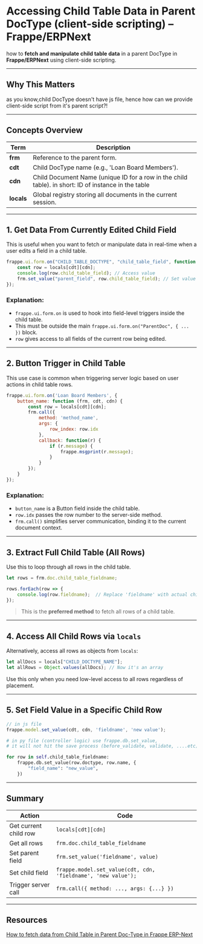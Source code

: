 # Accessing Child Table Data in Parent DocType (client-side scripting) – Frappe/ERPNext

how to **fetch and manipulate child table data** in a parent DocType in **Frappe/ERPNext** using client-side scripting.

---

## Why This Matters

as you know,child DocType doesn't have js file, hence how can we provide client-side script from it's parent script?!

---

## Concepts Overview

| Term | Description |
|------|-------------|
| **frm** | Reference to the parent form. |
| **cdt** | Child DocType name (e.g., 'Loan Board Members'). |
| **cdn** | Child Document Name (unique ID for a row in the child table).   in short: ID of instance in the table|
| **locals** | Global registry storing all documents in the current session. |

---

## 1. Get Data From Currently Edited Child Field

This is useful when you want to fetch or manipulate data in real-time when a user edits a field in a child table.

```js
frappe.ui.form.on("CHILD_TABLE_DOCTYPE", "child_table_field", function (frm, cdt, cdn) {
    const row = locals[cdt][cdn];
    console.log(row.child_table_field); // Access value
    frm.set_value("parent_field", row.child_table_field); // Set value in parent doc
});
```

### Explanation:
- `frappe.ui.form.on` is used to hook into field-level triggers inside the child table.
- This must be outside the main `frappe.ui.form.on("ParentDoc", { ... })` block.
- `row` gives access to all fields of the current row being edited.

---

## 2. Button Trigger in Child Table

This use case is common when triggering server logic based on user actions in child table rows.

```js
frappe.ui.form.on('Loan Board Members', {
    button_name: function (frm, cdt, cdn) {
        const row = locals[cdt][cdn];
        frm.call({
            method: 'method_name',
            args: {
                row_index: row.idx
            },
            callback: function(r) {
                if (r.message) {
                    frappe.msgprint(r.message);
                }
            }
        });
    }
});
```

### Explanation:
- `button_name` is a Button field inside the child table.
- `row.idx` passes the row number to the server-side method.
- `frm.call()` simplifies server communication, binding it to the current document context.

---

## 3. Extract Full Child Table (All Rows)

Use this to loop through all rows in the child table.

```js
let rows = frm.doc.child_table_fieldname;

rows.forEach(row => {
    console.log(row.fieldname);  // Replace 'fieldname' with actual child field
});
```

> This is the **preferred method** to fetch all rows of a child table.

---

## 4. Access All Child Rows via `locals`

Alternatively, access all rows as objects from `locals`:

```js
let allDocs = locals["CHILD_DOCTYPE_NAME"];
let allRows = Object.values(allDocs); // Now it's an array
```

Use this only when you need low-level access to all rows regardless of placement.

---

## 5. Set Field Value in a Specific Child Row

```js
// in js file
frappe.model.set_value(cdt, cdn, 'fieldname', 'new value');
```

```py
# in py file (controller logic) use frappe.db.set_value, 
# it will not hit the save process (before_validate, validate, ....etc)

for row in self.child_table_fieldname:
    frappe.db.set_value(row.doctype, row.name, {
        "field_name": "new_value",
    })
```


---

## Summary

| Action | Code |
|--------|------|
| Get current child row | `locals[cdt][cdn]` |
| Get all rows | `frm.doc.child_table_fieldname` |
| Set parent field | `frm.set_value('fieldname', value)` |
| Set child field | `frappe.model.set_value(cdt, cdn, 'fieldname', 'new value');` |
| Trigger server call | `frm.call({ method: ..., args: {...} })` |

---

## Resources

[How to fetch data from Child Table in Parent Doc-Type in Frappe ERP-Next](https://medium.com/@subhashsoni403/how-to-fetch-data-from-child-table-in-parent-doc-type-in-frappe-erp-next-b9b775146a8b)

